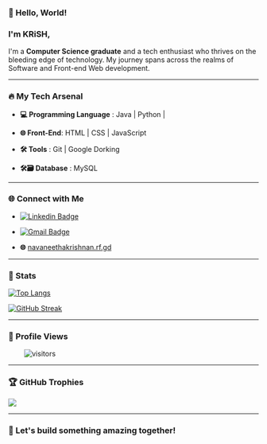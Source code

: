 ### 👋 Hello, World!

### I'm **KRiSH**, 

I'm a **Computer Science graduate** and a tech enthusiast who thrives on the bleeding edge of technology. My journey spans across the realms of Software and Front-end Web development.

---

### 🔥 My Tech Arsenal

- **💻 Programming Language** : Java | Python | 
  
- **🌐 Front-End**: HTML | CSS | JavaScript

- **🛠️ Tools**    : Git | Google Dorking

- **🛠🗃️  Database**    : MySQL

---

### 🌐 Connect with Me

- [![Linkedin Badge](https://img.shields.io/badge/-NavaneethaKrishnan-blue?style=flat-square&logo=Linkedin&logoColor=white)](https://www.linkedin.com/in/navaneetha-krishnan-s-/)
  
- [![Gmail Badge](https://img.shields.io/badge/-krish.cgac@gmail.com-c14438?style=flat-square&logo=Gmail&logoColor=white)](mailto:krish.cgac@gmail.com)


- **🌐**  [navaneethakrishnan.rf.gd](https://navaneethakrishnan.rf.gd)

---

### 📶 Stats

 [![Top Langs](https://github-readme-stats.vercel.app/api/top-langs/?username=Navaneetha-Krishnan-S&theme=dark&layout=compact&align=right&width=40%)](https://github.com/anuraghazra/github-readme-stats)


 [![GitHub Streak](https://github-readme-streak-stats.herokuapp.com/?user=Navaneetha-Krishnan-S&currStreakNum=2FD3EB&fire=pink&sideLabels=F00&theme=nightowl)](https://git.io/streak-stats) 

---

### 🌱 Profile Views

  &nbsp;&nbsp;&nbsp;&nbsp;&nbsp;&nbsp;&nbsp;
![visitors](https://profile-counter.glitch.me/Navaneetha-Krishnan-S/count.svg?align=center)

---

### 🏆 GitHub Trophies

![](https://github-profile-trophy.vercel.app/?username=Navaneetha-Krishnan-S&theme=radical&no-frame=true&no-bg=true&margin-w=4)

---

### 🚀 Let's build something amazing together! 
